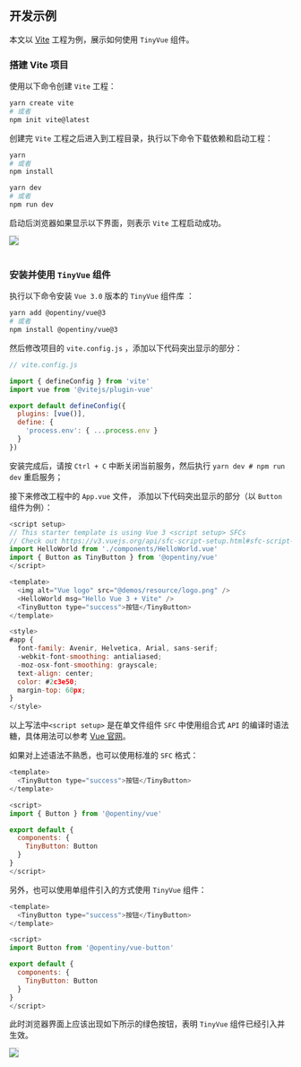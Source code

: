 <!--anchor:on-->

## 开发示例

本文以 [Vite](https://cn.vitejs.dev/) 工程为例，展示如何使用 `TinyVue` 组件。

### 搭建 Vite 项目

使用以下命令创建 `Vite` 工程：

```bash
yarn create vite
# 或者
npm init vite@latest
```

创建完 `Vite` 工程之后进入到工程目录，执行以下命令下载依赖和启动工程：

```bash
yarn
# 或者
npm install

yarn dev
# 或者
npm run dev
```

启动后浏览器如果显示以下界面，则表示 `Vite` 工程启动成功。

<img src="@demos/resource/vite-vue.png" class="image" style="box-shadow: 0 0 0 1px rgba(0, 0, 0, 0.14)" ><br><br>

### 安装并使用 `TinyVue` 组件

执行以下命令安装 `Vue 3.0` 版本的 `TinyVue` 组件库 ：

```bash
yarn add @opentiny/vue@3
# 或者
npm install @opentiny/vue@3
```

然后修改项目的 `vite.config.js` ，添加以下代码突出显示的部分：

```js {8-10}
// vite.config.js

import { defineConfig } from 'vite'
import vue from '@vitejs/plugin-vue'

export default defineConfig({
  plugins: [vue()],
  define: {
    'process.env': { ...process.env }
  }
})
```

安装完成后，请按 `Ctrl + C` 中断关闭当前服务，然后执行 `yarn dev # npm run dev` 重启服务；

接下来修改工程中的 `App.vue` 文件， 添加以下代码突出显示的部分（以 `Button` 组件为例）：

```js {5,11}
<script setup>
// This starter template is using Vue 3 <script setup> SFCs
// Check out https://v3.vuejs.org/api/sfc-script-setup.html#sfc-script-setup
import HelloWorld from './components/HelloWorld.vue'
import { Button as TinyButton } from '@opentiny/vue'
</script>

<template>
  <img alt="Vue logo" src="@demos/resource/logo.png" />
  <HelloWorld msg="Hello Vue 3 + Vite" />
  <TinyButton type="success">按钮</TinyButton>
</template>

<style>
#app {
  font-family: Avenir, Helvetica, Arial, sans-serif;
  -webkit-font-smoothing: antialiased;
  -moz-osx-font-smoothing: grayscale;
  text-align: center;
  color: #2c3e50;
  margin-top: 60px;
}
</style>
```

以上写法中`<script setup>` 是在单文件组件 `SFC` 中使用组合式 `API` 的编译时语法糖，具体用法可以参考 [Vue 官网](https://v3.vuejs.org/api/sfc-script-setup.html#sfc-script-setup)。

如果对上述语法不熟悉，也可以使用标准的 `SFC` 格式：

```js
<template>
  <TinyButton type="success">按钮</TinyButton>
</template>

<script>
import { Button } from '@opentiny/vue'

export default {
  components: {
    TinyButton: Button
  }
}
</script>
```

另外，也可以使用单组件引入的方式使用 `TinyVue` 组件：

```js
<template>
  <TinyButton type="success">按钮</TinyButton>
</template>

<script>
import Button from '@opentiny/vue-button'

export default {
  components: {
    TinyButton: Button
  }
}
</script>
```

此时浏览器界面上应该出现如下所示的绿色按钮，表明 `TinyVue` 组件已经引入并生效。

<img src="@demos/resource/tiny-vue.png" class="image" style="box-shadow: 0 0 0 1px rgba(0, 0, 0, 0.14)" ><br><br>
